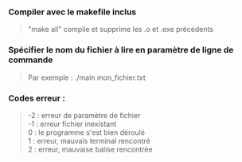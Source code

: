 ### Compiler avec le makefile inclus
> "make all" compile et supprime les .o et .exe précédents

### Spécifier le nom du fichier à lire en paramètre de ligne de commande
> Par exemple : ./main mon_fichier.txt

### Codes erreur :
> -2 : erreur de paramètre de fichier\
> -1 : erreur fichier inexistant\
> 0 : le programme s'est bien déroulé\
> 1 : erreur, mauvais terminal rencontré\
> 2 : erreur, mauvaise balise rencontrée
